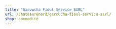 ```yaml
---
title: "Garoucha Fioul Service SARL"
url: /chateaurenard/garoucha-fioul-service-sarl/
shop: commodité
---
```

